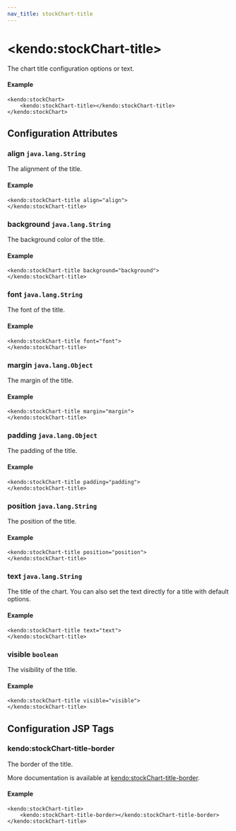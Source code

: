 ```yaml
---
nav_title: stockChart-title
---
```


# \<kendo:stockChart-title\>

The chart title configuration options or text.

#### Example
    <kendo:stockChart>
        <kendo:stockChart-title></kendo:stockChart-title>
    </kendo:stockChart>

## Configuration Attributes

### align `java.lang.String`

The alignment of the title.

#### Example
    <kendo:stockChart-title align="align">
    </kendo:stockChart-title>

### background `java.lang.String`

The background color of the title.

#### Example
    <kendo:stockChart-title background="background">
    </kendo:stockChart-title>

### font `java.lang.String`

The font of the title.

#### Example
    <kendo:stockChart-title font="font">
    </kendo:stockChart-title>

### margin `java.lang.Object`

The margin of the title.

#### Example
    <kendo:stockChart-title margin="margin">
    </kendo:stockChart-title>

### padding `java.lang.Object`

The padding of the title.

#### Example
    <kendo:stockChart-title padding="padding">
    </kendo:stockChart-title>

### position `java.lang.String`

The position of the title.

#### Example
    <kendo:stockChart-title position="position">
    </kendo:stockChart-title>

### text `java.lang.String`

The title of the chart. You can also set the text directly for a title with default options.

#### Example
    <kendo:stockChart-title text="text">
    </kendo:stockChart-title>

### visible `boolean`

The visibility of the title.

#### Example
    <kendo:stockChart-title visible="visible">
    </kendo:stockChart-title>


##  Configuration JSP Tags

### kendo:stockChart-title-border

The border of the title.

More documentation is available at [kendo:stockChart-title-border](/api/wrappers/jsp/stockchart/title-border).

#### Example

    <kendo:stockChart-title>
        <kendo:stockChart-title-border></kendo:stockChart-title-border>
    </kendo:stockChart-title>

